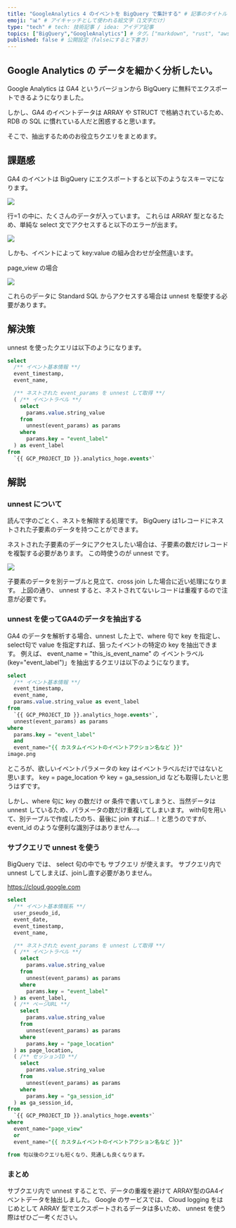 ```yaml
---
title: "GoogleAnalytics 4 のイベントを BigQuery で集計する" # 記事のタイトル
emoji: "📊" # アイキャッチとして使われる絵文字（1文字だけ）
type: "tech" # tech: 技術記事 / idea: アイデア記事
topics: ["BigQuery","GoogleAnalytics"] # タグ。["markdown", "rust", "aws"]のように指定する
published: false # 公開設定（falseにすると下書き）
---
```


## Google Analytics の データを細かく分析したい。
Google Analytics は GA4 というバージョンから BigQuery に無料でエクスポートできるようになりました。

しかし、GA4 のイベントデータは ARRAY や STRUCT で格納されているため、RDB の SQL に慣れている人だと困惑すると思います。

そこで、抽出するためのお役立ちクエリをまとめます。

## 課題感
GA4 のイベントは BigQuery にエクスポートすると以下のようなスキーマになります。

![](https://storage.googleapis.com/zenn-user-upload/rws941jt89v7oadhkh3wka5a7apd)

行=1 の中に、たくさんのデータが入っています。
これらは ARRAY 型となるため、単純な select 文でアクセスすると以下のエラーが出ます。

![](https://storage.googleapis.com/zenn-user-upload/euvf9xm6thr2d4dk574iau2p46sa)

しかも、イベントによって key:value の組み合わせが全然違います。

page_view の場合

![](https://storage.googleapis.com/zenn-user-upload/2u02v6umxzcb1cjsd1w2g88037gm)

これらのデータに Standard SQL からアクセスする場合は unnest を駆使する必要があります。

## 解決策
unnest を使ったクエリは以下のようになります。

```sql
select
  /** イベント基本情報 **/
  event_timestamp,
  event_name,

  /** ネストされた event_params を unnest して取得 **/
  ( /** イベントラベル **/
    select
      params.value.string_value
    from
      unnest(event_params) as params
    where
      params.key = "event_label"
  ) as event_label
from
  `{{ GCP_PROJECT_ID }}.analytics_hoge.events*`

```

## 解説
### unnest について
読んで字のごとく、ネストを解除する処理です。
BigQuery は1レコードにネストされた子要素のデータを持つことができます。

ネストされた子要素のデータにアクセスしたい場合は、子要素の数だけレコードを複製する必要があります。
この時使うのが unnest です。

![](https://storage.googleapis.com/zenn-user-upload/qvs5l0wmeihryx8hgw1teluu5y8j)

子要素のデータを別テーブルと見立て、cross join した場合に近い処理になります。
上図の通り、 unnest すると、ネストされてないレコードは重複するので注意が必要です。

### unnest を使ってGA4のデータを抽出する
GA4 のデータを解析する場合、unnest した上で、where 句で key を指定し、select句で value を指定すれば、狙ったイベントの特定の key を抽出できます。
例えば、 event_name = "this_is_event_name" の イベントラベル(key="event_label")」を抽出するクエリは以下のようになります。

```sql
select
  /** イベント基本情報 **/
  event_timestamp,
  event_name,
  params.value.string_value as event_label
from
  `{{ GCP_PROJECT_ID }}.analytics_hoge.events*`,
  unnest(event_params) as params
where
  params.key = "event_label"
  and
  event_name="{{ カスタムイベントのイベントアクション名など }}"
image.png
```

ところが、欲しいイベントパラメータの key はイベントラベルだけではないと思います。
key = page_location や key = ga_session_id なども取得したいと思うはずです。

しかし、where 句に key の数だけ or 条件で書いてしまうと、当然データは unnest しているため、パラメータの数だけ重複してしまいます。
with句を用いて、別テーブルで作成したのち、最後に join すれば…！と思うのですが、event_id のような便利な識別子はありません…。

### サブクエリで unnest を使う
BigQuery では、 select 句の中でも サブクエリ が使えます。
サブクエリ内で unnest してしまえば、joinし直す必要がありません。

https://cloud.google.com

```sql
select
  /** イベント基本情報系 **/
  user_pseudo_id,
  event_date,
  event_timestamp,
  event_name,

  /** ネストされた event_params を unnest して取得 **/
  ( /** イベントラベル **/
    select
      params.value.string_value
    from
      unnest(event_params) as params
    where
      params.key = "event_label"
  ) as event_label,
  ( /** ページURL **/
    select
      params.value.string_value
    from
      unnest(event_params) as params
    where
      params.key = "page_location"
  ) as page_location,
  ( /** セッションID **/
    select
      params.value.string_value
    from
      unnest(event_params) as params
    where
      params.key = "ga_session_id"
  ) as ga_session_id,
from
  `{{ GCP_PROJECT_ID }}.analytics_hoge.events*`
where
  event_name="page_view"
  or
  event_name="{{ カスタムイベントのイベントアクション名など }}"

from 句以後のクエリも短くなり、見通しも良くなります。
```

### まとめ
サブクエリ内で unnest することで、データの重複を避けて ARRAY型のGA4イベントデータを抽出しました。
Google のサービスでは、 Cloud logging をはじめとして ARRAY 型でエクスポートされるデータは多いため、 unnest を使う際はぜひご一考ください。